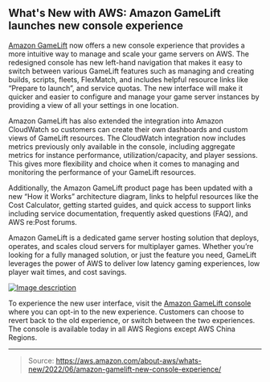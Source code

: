 ## What's New with AWS: Amazon GameLift launches new console experience

[Amazon GameLift](https://aws.amazon.com/gamelift/) now offers a new console experience that provides a more intuitive way to manage and scale your game servers on AWS. The redesigned console has new left-hand navigation that makes it easy to switch between various GameLift features such as managing and creating builds, scripts, fleets, FlexMatch, and includes helpful resource links like “Prepare to launch”, and service quotas. The new interface will make it quicker and easier to configure and manage your game server instances by providing a view of all your settings in one location.

Amazon GameLift has also extended the integration into Amazon CloudWatch so customers can create their own dashboards and custom views of GameLift resources. The CloudWatch integration now includes metrics previously only available in the console, including aggregate metrics for instance performance, utilization/capacity, and player sessions. This gives more flexibility and choice when it comes to managing and monitoring the performance of your GameLift resources.

Additionally, the Amazon GameLift product page has been updated with a new “How it Works” architecture diagram, links to helpful resources like the Cost Calculator, getting started guides, and quick access to support links including service documentation, frequently asked questions (FAQ), and AWS re:Post forums.

Amazon GameLift is a dedicated game server hosting solution that deploys, operates, and scales cloud servers for multiplayer games. Whether you’re looking for a fully managed solution, or just the feature you need, GameLift leverages the power of AWS to deliver low latency gaming experiences, low player wait times, and cost savings.

[![Image description](https://dev-to-uploads.s3.amazonaws.com/uploads/articles/r71m2wk06x3ib803b96l.png)](https://serverspace.io/ref/466650)

To experience the new user interface, visit the [Amazon GameLift console](https://console.aws.amazon.com/gamelift) where you can opt-in to the new experience. Customers can choose to revert back to the old experience, or switch between the two experiences. The console is available today in all AWS Regions except AWS China Regions.

---

> Source: https://aws.amazon.com/about-aws/whats-new/2022/06/amazon-gamelift-new-console-experience/